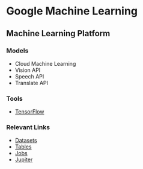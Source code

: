 # Google Machine Learning

## Machine Learning Platform

### Models

* Cloud Machine Learning
* Vision API
* Speech API
* Translate API

### Tools

* [TensorFlow](https://www.tensorflow.org/)

### Relevant Links

* [Datasets](https://cloud.google.com/bigquery/docs/reference/rest/v2/datasets)
* [Tables](https://cloud.google.com/bigquery/docs/reference/rest/v2/tables)
* [Jobs](https://developers.google.com/bigquery/docs/reference/v2/jobs)
* [Jupiter](https://cloudplatform.googleblog.com/2015/06/A-Look-Inside-Googles-Data-Center-Networks.html)